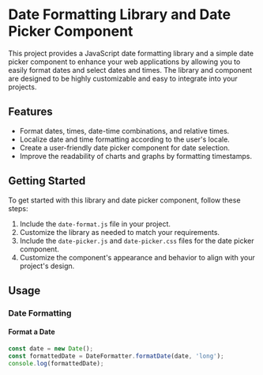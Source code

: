 # Date Formatting Library and Date Picker Component

This project provides a JavaScript date formatting library and a simple date picker component to enhance your web applications by allowing you to easily format dates and select dates and times. The library and component are designed to be highly customizable and easy to integrate into your projects.

## Features

- Format dates, times, date-time combinations, and relative times.
- Localize date and time formatting according to the user's locale.
- Create a user-friendly date picker component for date selection.
- Improve the readability of charts and graphs by formatting timestamps.

## Getting Started

To get started with this library and date picker component, follow these steps:

1. Include the `date-format.js` file in your project.
2. Customize the library as needed to match your requirements.
3. Include the `date-picker.js` and `date-picker.css` files for the date picker component.
4. Customize the component's appearance and behavior to align with your project's design.

## Usage

### Date Formatting

#### Format a Date

```javascript
const date = new Date();
const formattedDate = DateFormatter.formatDate(date, 'long');
console.log(formattedDate);
